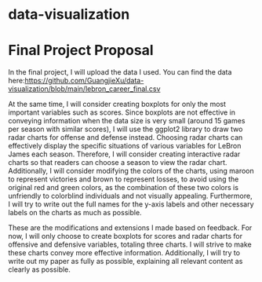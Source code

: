 # data-visualization
# Final Project Proposal

In the final project, I will upload the data I used. You can find the data here:https://github.com/GuangjieXu/data-visualization/blob/main/lebron_career_final.csv

At the same time, I will consider creating boxplots for only the most important variables such as scores. Since boxplots are not effective in conveying information when the data size is very small (around 15 games per season with similar scores), I will use the ggplot2 library to draw two radar charts for offense and defense instead. Choosing radar charts can effectively display the specific situations of various variables for LeBron James each season. Therefore, I will consider creating interactive radar charts so that readers can choose a season to view the radar chart. Additionally, I will consider modifying the colors of the charts, using maroon to represent victories and brown to represent losses, to avoid using the original red and green colors, as the combination of these two colors is unfriendly to colorblind individuals and not visually appealing. Furthermore, I will try to write out the full names for the y-axis labels and other necessary labels on the charts as much as possible.

These are the modifications and extensions I made based on feedback. For now, I will only choose to create boxplots for scores and radar charts for offensive and defensive variables, totaling three charts. I will strive to make these charts convey more effective information. Additionally, I will try to write out my paper as fully as possible, explaining all relevant content as clearly as possible.
